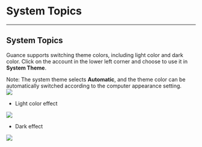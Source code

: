 # System Topics
---


## System Topics

Guance supports switching theme colors, including light color and dark color. Click on the account in the lower left corner and choose to use it in **System Theme**.

Note: The system theme selects **Automatic**, and the theme color can be automatically switched according to the computer appearance setting.<br />![](img/3.high_performance_1.png)

- Light color effect

![](img/08_color_02.png)

- Dark effect

![](img/08_color_03.png)


